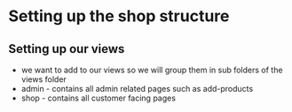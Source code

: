 # Setting up the shop structure

## Setting up our views

+   we want to add to our views so we will group them in sub folders of the views folder
+   admin - contains all admin related pages such as add-products
+   shop - contains all customer facing pages
